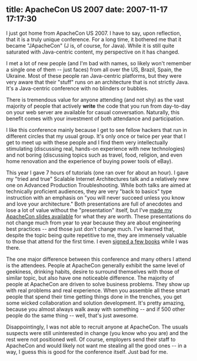 title: ApacheCon US 2007
date: 2007-11-17 17:17:30
---

<p>I just got home from ApacheCon US 2007.  I have to say, upon reflection, that it is a truly unique conference.  For a long time, it bothered me that it became "JApacheCon" (J is, of course, for Java).  While it is still quite saturated with Java-centric content, my perspective on it has changed.</p>

<p>I met a lot of new people (and I'm bad with names, so likely won't remember a single one of them -- just faces) from all over the US, Brazil, Spain, the Ukraine.  Most of these people ran Java-centric platforms, but they were very aware that their "stuff" runs on an architecture that is not strictly Java.  It's a Java-centric conference with no blinders or bubbles.</p>

<p>There is tremendous value for anyone attending (and not shy) as the vast majority of people that actively <b>write</b> the code that you run from day-to-day on your web server are available for casual conversation.  Naturally, this benefit comes with your investment of both attendance and participation.</p>

<p>I like this conference mainly because I get to see fellow hackers that run in different circles that my usual group.  It's only once or twice per year that I get to meet up with these people and I find them very intellectually stimulating (discussing real, hands-on experience with new technologies) and not boring (discussing topics such as travel, food, religion, and even home renovation and the experience of buying power tools of eBay).</p>

<p>This year I gave 7 hours of tutorials (one ran over for about an hour).  I gave my "tried and true" Scalable Internet Architectures talk and a relatively new one on Advanced Production Troubleshooting.  While both talks are aimed at technically proficient audiences, they are very "back to basics" type instruction with an emphasis on "you will never succeed unless you know and love your architecture."  Both presentations are full of anecdotes and lose a lot of value without the "presentation" itself, but I've <a href="http://omniti.com/resources/talks">made my ApacheCon slides available</a> for what they are worth.  These presentations do not change much from year to year because they are about engineering best practices -- and those just don't change much.  I've learned that, despite the topic being quite repetitive to me, they are immensely valuable to those that attend for the first time.  I even <a href="http://flickr.com/photos/zzathras777/2034076190/">signed a few books</a> while I was there.

<p>The one major difference between this conference and many others I attend is the attendees.  People at ApacheCon generally exhibit the same level of geekiness, drinking habits, desire to surround themselves with those of similar topic, but also have one noticeable difference.  The majority of people at ApacheCon are driven to solve business problems.  They show up with real problems and real experience.  When you assemble all these smart people that spend their time getting things done in the trenches, you get some wicked collaboration and solution development.  It's pretty amazing, because you almost always walk away with something -- and if 500 other people do the same thing -- well, that's just awesome.</p>

<p>Disappointingly, I was not able to recruit anyone at ApacheCon.  The usuals suspects were still uninterested in change (you know who you are) and the rest were not positioned well.  Of course, employers send their staff to ApacheCon and would likely not want me stealing all the good ones -- in a way, I guess this is good for the conference itself.  Just bad for me.</p>

